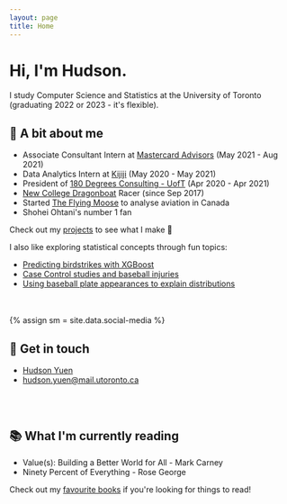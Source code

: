```yaml
---
layout: page
title: Home
---
```

<h1>
Hi, I'm Hudson. 
</h1>

I study Computer Science and Statistics at the University of Toronto (graduating 2022 or 2023 - it's flexible). 

## 👋 A bit about me

* Associate Consultant Intern at <a href="https://www.mastercardservices.com/en/solutions/mastercard-advisors" target="_blank">Mastercard Advisors</a> (May 2021 - Aug 2021)
* Data Analytics Intern at <a href="https://www.kijiji.ca" target="_blank">Kijiji</a> (May 2020 - May 2021)
* President of <a href="https://180dc.org/branch/uoft/" target="_blank">180 Degrees Consulting - UofT</a> (Apr 2020 - Apr 2021)
* <a href="https://newdragons.ca/" target="_blank">New College Dragonboat</a> Racer (since Sep 2017) 
* Started <a href="https://theflyingmoose.net" target="_blank">The Flying Moose</a> to analyse aviation in Canada
* Shohei Ohtani's number 1 fan

Check out my <a href="{{ site.url }}/projects">projects</a> to see what I make 🔨

I also like exploring statistical concepts through fun topics:

* <a href="https://medium.com/@hudson.yuen/can-you-predict-the-impact-of-birdstrikes-on-aircraft-e4a9c07b9e65" target="_blank">Predicting birdstrikes with XGBoost</a>
* <a href="https://towardsdatascience.com/does-throwing-hard-give-you-tommy-john-cbab2f153e0b" target="_blank">Case Control studies and baseball injuries</a>
* <a href="https://medium.com/@hudson.yuen/the-bernoulli-and-baseball-30fce522de20" target="_blank">Using baseball plate appearances to explain distributions</a>
<br>
<br>
{% assign sm = site.data.social-media %}

## 📱 Get in touch
* <i class="fa fa-linkedin-square"></i> <a href="https://www.linkedin.com/in/hudsonyuen/" target="_blank">Hudson Yuen</a>
* <i class="fa fa-envelope-square"></i> [hudson.yuen@mail.utoronto.ca](mailto:hudson.yuen@mail.utoronto.ca)
<!-- * <i class="fa fa-github-square"></i> <a href="http://github.com/hudyu17" target="_blank">hudyu17</a> -->
<br>
<br>

## 📚 What I'm currently reading
* Value(s): Building a Better World for All - Mark Carney
* Ninety Percent of Everything - Rose George

Check out my <a href="{{ site.url }}/book_list">favourite books</a> if you're looking for things to read!
